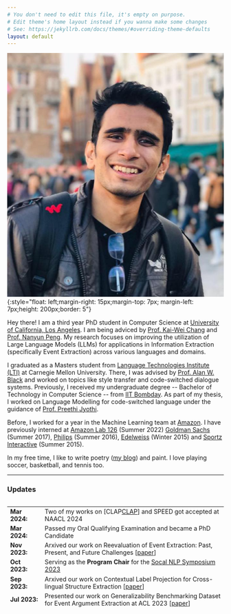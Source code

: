 ```yaml
---
# You don't need to edit this file, it's empty on purpose.
# Edit theme's home layout instead if you wanna make some changes
# See: https://jekyllrb.com/docs/themes/#overriding-theme-defaults
layout: default
---
```

![abc](dp.jpg){:style="float: left;margin-right: 15px;margin-top: 7px; margin-left: 7px;height: 200px;border: 5"}

Hey there! I am a third year PhD student in Computer Science at [University of California, Los Angeles](https://samueli.ucla.edu/). I am being adviced by [Prof. Kai-Wei Chang](http://web.cs.ucla.edu/~kwchang/) and [Prof. Nanyun Peng](https://vnpeng.net/). My research focuses on improving the utilization of Large Language Models (LLMs) for applications in Information Extraction (specifically Event Extraction) across various languages and domains.

I graduated as a Masters student from [Language Technologies Institute (LTI)](https://www.lti.cs.cmu.edu/) at Carnegie Mellon University. There, I was advised by [Prof. Alan W. Black](http://www.cs.cmu.edu/~awb/) and worked on topics like style transfer and code-switched dialogue systems. Previously, I received my undergraduate degree -- Bachelor of Technology in Computer Science -- from [IIT Bombday](https://www.cse.iitb.ac.in/). As part of my thesis, I worked on Language Modelling for code-switched language under the guidance of [Prof. Preethi Jyothi](https://www.cse.iitb.ac.in/~pjyothi/).

Before, I worked for a year in the Machine Learning team at [Amazon](https://www.amazon.jobs/en/landing_pages/india-machine-learning). I have previously interned at [Amazon Lab 126](https://amazon.jobs/en/teams/lab126/) (Summer 2022) [Goldman Sachs](https://www.goldmansachs.com/worldwide/india/) (Summer 2017), [Philips](https://www.philips.co.in/a-w/about-philips/philips-innovation-center.html) (Summer 2016), [Edelweiss](https://www.edelweissfin.com/) (Winter 2015) and [Sportz Interactive](https://www.sportzinteractive.net/) (Summer 2015).

In my free time, I like to write poetry ([my blog](https://tanmayparekh.wordpress.com)) and paint. I love playing soccer, basketball, and tennis too.

---

### **Updates**

<div style="height:250px;overflow:auto;">
<table>
<col width="100px">
<col width="650px">

<tr><td><b>Mar 2024:</b></td><td>Two of my works on [CLAP<a href="https://arxiv.org/abs/2309.08943">CLAP</a>] and SPEED got accepted at NAACL 2024</td></tr>
<tr><td><b>Mar 2024:</b></td><td>Passed my Oral Qualifying Examination and became a PhD Candidate</td></tr>
<tr><td><b>Nov 2023:</b></td><td>Arxived our work on Reevaluation of Event Extraction: Past, Present, and Future Challenges [<a href="https://arxiv.org/pdf/2311.09562.pdf">paper</a>]</td></tr>
<tr><td><b>Oct 2023:</b></td><td>Serving as the <b>Program Chair</b> for the <a href="https://socalnlp.github.io/symp23/index.html">Socal NLP Symposium 2023</a> </td></tr>
<tr><td><b>Sep 2023:</b></td><td>Arxived our work on Contextual Label Projection for Cross-lingual Structure Extraction [<a href="https://arxiv.org/abs/2309.08943">paper</a>]</td></tr>
<tr><td><b>Jul 2023:</b></td><td>Presented our work on Generalizability Benchmarking Dataset for Event Argument Extraction at ACL 2023 [<a href="https://aclanthology.org/2023.acl-long.203/">paper</a>]</td></tr>
<tr><td><b>Jun 2023:</b></td><td>Completed Teaching Assistantship for 3 courses - Machine Learning, Natural Language Processing (undergrad), Natural Language Processing (graduate)</td></tr>
<tr><td><b>May 2023:</b></td><td>Our work on Generalizability Benchmarking Dataset for Event Argument Extraction accepted at ACL 2023 [<a href="https://aclanthology.org/2023.acl-long.203/">paper</a>]</td></tr>
<tr><td><b>May 2023:</b></td><td>Gave a guest lecture for the CS 263 (Natural Language Processing) class at UCLA</td></tr>
<tr><td><b>Jun 2022:</b></td><td>Started my summer internship at <a href="https://www.amazon.jobs/en/landing_pages/india-machine-learning">Amazon Alexa</a> as an Applied Scientist Intern</td></tr>
<tr><td><b>May 2022:</b></td><td>Arxived our work on Generalizability Benchmarking Dataset [<a href="https://arxiv.org/abs/2205.12505">paper</a>]</td></tr>
<tr><td><b>Apr 2022:</b></td><td>Cleared the Written Qualifying Exam (WQE) towards my PhD</td></tr>
<tr><td><b>Oct 2021:</b></td><td>Granted the <b>UCLA PhD Fellowship</b> for the first year</td></tr>
<tr><td><b>Sept 2021:</b></td><td>Started my PhD in Computer Science at UCLA</td></tr>
<tr><td><b>Aug 2021:</b></td><td>Graduated as a Masters student in Language Technologies from CMU</td></tr>
<tr><td><b>Nov 2020:</b></td><td>Presented our work on linguistic accommodation for code-switched dialogues at CoNLL '20 [<a href="https://www.aclweb.org/anthology/2020.conll-1.46/">paper</a>]</td></tr>
<tr><td><b>Aug 2020:</b></td><td>Represented CMU at the Alexa Socialbot Challenge 3 and reached the Semifinals.</td></tr>
<tr><td><b>Jul 2020:</b></td><td>Our work on politeness transfer got featured in
    <a href="https://www.cs.cmu.edu/news/could-your-computer-please-be-more-polite-thank-you">SCS CMU News</a>,
    <a href="https://techcrunch.com/2020/06/30/cmu-researchers-develop-a-an-automatic-politeness-engine-for-text-based-communications/">TechCrunch</a>,
    <a href="https://www.cnet.com/news/ai-wants-to-make-your-writing-more-polite/">CNET</a>,
    <a href="https://www.post-gazette.com/business/tech-news/2020/07/09/Carnegie-Mellon-University-Language-Technologies-automated-politeness-emails/stories/202007080139">Pittsburgh Post-Gazzette</a>,
    <a href="https://www.msn.com/en-us/news/technology/ai-save-me-from-my-rude-self-please/ar-BB16v8wc?li=BBnbcA1">MSN</a>,
    <a href="https://www.hindustantimes.com/more-lifestyle/automated-method-for-making-communications-more-polite-developed/story-bemfdrjiP08UdyPQgGJSbL.html">Hindustan Times</a>,
    <a href="https://www.axios.com/researchers-develop-polite-ai-c1fa8fdd-6615-4152-80e0-6f1fd649e315.html">Axios</a>
</td></tr>
<tr><td><b>Jul 2020:</b></td><td>Presented our work on politeness transfer at ACL '20 [<a href="https://arxiv.org/abs/2004.14257">paper</a>]</td></tr>
<tr><td><b>May 2020:</b></td><td>Reached the semifinals of the <a href="https://developer.amazon.com/alexaprize">Alexa SocialBot Challenge 2020</a></td></tr>
<tr><td><b>Aug 2019:</b></td><td>Joined the MLT program at LTI, CMU for Fall '19</td></tr>
<tr><td><b>Mar 2019:</b></td><td>Our work on Named Entity Recognition in partially and noisy labelled setting got accepted at AMLC '19</td></tr>
<tr><td><b>Nov 2018:</b></td><td>Presented our work on dual rnns to improve code-switched language models at EMNLP '18 [<a href="https://arxiv.org/abs/1809.01962">paper</a>]</td></tr>
<tr><td><b>Sep 2018:</b></td><td>Received the ISCA Student Grant</td></tr>
<tr><td><b>Sep 2018:</b></td><td>Presented our work on dual language models to improve code-switched speech recognition at Interspeech '18 [<a href="https://arxiv.org/abs/1711.01048">paper</a>]</td></tr>
<tr><td><b>Aug 2018:</b></td><td>Graduated from IIT Bombay</td></tr>
<tr><td><b>Jul 2018:</b></td><td>Started working as Applied Scientist at Amazon in the <a href="https://www.amazon.jobs/en/landing_pages/india-machine-learning">Machine Learning team</a></td></tr>
<tr><td><b>Dec 2017:</b></td><td>Invited to <a href="https://www.microsoft.com/en-us/research/lab/microsoft-research-india/">Microsoft Research India</a> to ideate and devlop Indian language technologies</td></tr>
<tr><td><b>May 2017:</b></td><td>Summer Internship at <a href="https://www.goldmansachs.com/worldwide/india/">Goldman Sachs</a></td></tr>
<tr><td><b>May 2016:</b></td><td>Summer Internship at <a href="https://www.philips.co.in/a-w/about-philips/philips-innovation-center.html">Philips Innovation Center</a></td></tr>
<tr><td><b>Dec 2015:</b></td><td>Winter Internship at <a href="https://www.edelweissfin.com/">Edelweiss</a></td></tr>
<tr><td><b>Jul 2015:</b></td><td>Secured branch change to Computer Science</td></tr>
<tr><td><b>May 2015:</b></td><td>Summer Internship at <a href="https://www.sportzinteractive.net/">Sportz Interactive</a></td></tr>
<tr><td><b>Jul 2014:</b></td><td>Joined IIT Bombay</td></tr>
